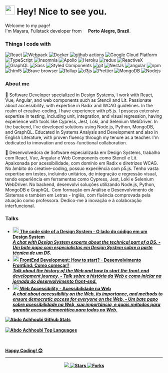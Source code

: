 <h1><img src="https://emojis.slackmojis.com/emojis/images/1531849430/4246/blob-sunglasses.gif?1531849430" width="30"/> Hey! Nice to see you.</h1>


<p>Welcome to my page! </br> I'm Mayara, Fullstack developer from <img src="https://cdn-icons-png.flaticon.com/512/330/330430.png" width="13"/> <b>Porto Alegre, Brazil</b></b>. </p>
<h3>Things I code with</h3>
<p>
  <img alt="React" src="https://img.shields.io/badge/-React-45b8d8?style=flat-square&logo=react&logoColor=white" />
  <img alt="Webpack" src="https://img.shields.io/badge/-Webpack-8DD6F9?style=flat-square&logo=webpack&logoColor=white" /> 
  <img alt="Docker" src="https://img.shields.io/badge/-Docker-46a2f1?style=flat-square&logo=docker&logoColor=white" />
  <img alt="github actions" src="https://img.shields.io/badge/-Github_Actions-2088FF?style=flat-square&logo=github-actions&logoColor=white" />
  <img alt="Google Cloud Platform" src="https://img.shields.io/badge/-Google_Cloud_Platform-1a73e8?style=flat-square&logo=google-cloud&logoColor=white" />
  <img alt="TypeScript" src="https://img.shields.io/badge/-TypeScript-007ACC?style=flat-square&logo=typescript&logoColor=white" />
  <img alt="Insomnia" src="https://img.shields.io/badge/-Insomnia-5849BE?style=flat-square&logo=insomnia&logoColor=white" />
  <img alt="Apollo" src="https://img.shields.io/badge/-Apollo%20GraphQL-311C87?style=flat-square&logo=apollo-graphql&logoColor=white" />
  <img alt="Heroku" src="https://img.shields.io/badge/-Heroku-430098?style=flat-square&logo=heroku&logoColor=white" />
  <img alt="redux" src="https://img.shields.io/badge/-Redux-764ABC?style=flat-square&logo=redux&logoColor=white" />
  <img alt="ReactiveX" src="https://img.shields.io/badge/-RxJs-B7178C?style=flat-square&logo=reactivex&logoColor=white" />
  <img alt="GraphQL" src="https://img.shields.io/badge/-GraphQL-E10098?style=flat-square&logo=graphql&logoColor=white" />
  <img alt="Sass" src="https://img.shields.io/badge/-Sass-CC6699?style=flat-square&logo=sass&logoColor=white" />
  <img alt="Styled Components" src="https://img.shields.io/badge/-Styled_Components-db7092?style=flat-square&logo=styled-components&logoColor=white" />
  <img alt="git" src="https://img.shields.io/badge/-Git-F05032?style=flat-square&logo=git&logoColor=white" />
  <img alt="NestJs" src="https://img.shields.io/badge/-NestJs-ea2845?style=flat-square&logo=nestjs&logoColor=white" />
  <img alt="angular" src="https://img.shields.io/badge/-Angular-DD0031?style=flat-square&logo=angular&logoColor=white" />
  <img alt="npm" src="https://img.shields.io/badge/-NPM-CB3837?style=flat-square&logo=npm&logoColor=white" />
  <img alt="html5" src="https://img.shields.io/badge/-HTML5-E34F26?style=flat-square&logo=html5&logoColor=white" />
  <img alt="Brave browser" src="https://img.shields.io/badge/-Brave_Browser-FB542B?style=flat-square&logo=brave&logoColor=white" />
  <img alt="Rollup" src="https://img.shields.io/badge/-Rollup-EC4A3F?style=flat-square&logo=rollup.js&logoColor=white" />
  <img alt="d3js" src="https://img.shields.io/badge/-D3.js-F9A03C?style=flat-square&logo=d3.js&logoColor=white" />
  <img alt="Prettier" src="https://img.shields.io/badge/-Prettier-F7B93E?style=flat-square&logo=prettier&logoColor=white" />
  <img alt="MongoDB" src="https://img.shields.io/badge/-MongoDB-13aa52?style=flat-square&logo=mongodb&logoColor=white" />
  <img alt="Nodejs" src="https://img.shields.io/badge/-Nodejs-43853d?style=flat-square&logo=Node.js&logoColor=white" />
</p>
<h3>About me</h3>

  🔭 Software Developer specialized in Design Systems, I work with React, Vue, Angular, and web components such as Stencil and Lit. Passionate about accessibility, with expertise in Radix and WCAG guidelines. In the realm of creative-coding, I have experience with p5.js. I possess extensive expertise in testing, including unit, integration, and visual regression, having experience with tools like Cypress, Jest, Loki, and Selenium WebDriver. In the backend, I've developed solutions using Node.js, Python, MongoDB, and GraphQL. Educated in Systems Analysis and Development and also in English Literature, with proven fluency through my tenure as a teacher. I'm dedicated to innovation and cross-functional collaboration.

💬  Desenvolvedora de Software especializada em Design Systems, trabalho com React, Vue, Angular e Web Components como Stencil e Lit. Apaixonada por acessibilidade, com domínio em Radix e diretrizes WCAG. No âmbito do creative-coding, possuo experiência com p5.js. Tenho vasta expertise em testes, incluindo unitários, de integração e regressão visual, tendo experiência em ferramentas como Cypress, Jest, Loki e Selenium WebDriver. No backend, desenvolvi soluções utilizando Node.js, Python, MongoDB e GraphQL. Com formação em Análise e Desenvolvimento de Sistemas e também em Letras - Inglês, com fluência comprovada pela atuação como professora. Dedico-me à inovação e à colaboração interfuncional.

<h3>Talks</h3>
<ul>
  <li><a href="https://www.youtube.com/watch?v=V6HZ6ptvTBc"><b><img src="https://cdn-icons-png.flaticon.com/512/6062/6062646.png" width="20" /> The code side of a Design System - O lado do código em um Design System</i></li><i>A chat with Design System experts about the technical part of a DS. - Um bate papo com especialistas em Design System sobre a parte técnica de um DS.</i>
    <li><a href="https://www.youtube.com/watch?v=Z3jjERAiQ30"><b><img src="https://cdn-icons-png.flaticon.com/512/7190/7190498.png" width="20" /> FrontEnd Development: How to start? - Desenvolvimento FrontEnd: Como começar?</i></li><i>Talk about the history of the Web and how to start the front-end development journey. - Talk sobre a história da Web e como iniciar na jornada do desenvolvimento front-end.</i>
      <li><a href="https://www.youtube.com/watch?v=2_2H8qZkT5k"><b><img src="https://cdn-icons-png.flaticon.com/512/6105/6105652.png" width="20" /> Web Accessibility - Acessibilidade na Web</i></li><i>A chat about accessibility on the Web, its importance, and methods to ensure democratic access for everyone on the Web. - Um bate papo sobre acessibilidade na Web, sua importância, e quais métodos para garantir acesso democrático para todos no Web.</i>
</ul>

<img align="center" src="https://github-readme-stats.vercel.app/api?username=abdoachhoubi&include_all_commits=true&count_private=true&show_icons=true&line_height=30&title_color=CDB4DB&icon_color=CDB4DB&text_color=D3D3D3&bg_color=0A0A0A" alt="Abdo Achhoubi Github Stats">
<br />
<br />
<img src="https://github-readme-stats.vercel.app/api/top-langs/?username=mayaracastro98&layout=compact&theme=dark&bg_color=0A0A0A" alt="Abdo Achhoubi Top Languages"/>
<br />
<br />
<br />

**Happy Coding!** 😊


------------
<p align="center"><img src="https://github.com/thmsgbrt/thmsgbrt/workflows/README%20build/badge.svg" /> <img alt="Stars" src="https://img.shields.io/github/stars/thmsgbrt/thmsgbrt?style=flat-square&labelColor=343b41"/> <img alt="Forks" src="https://img.shields.io/github/forks/thmsgbrt/thmsgbrt?style=flat-square&labelColor=343b41"/></p>

